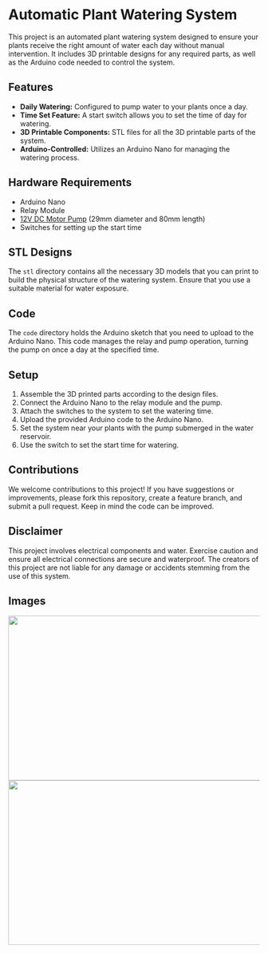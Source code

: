 # Automatic Plant Watering System

This project is an automated plant watering system designed to ensure your plants receive the right amount of water each day without manual intervention. It includes 3D printable designs for any required parts, as well as the Arduino code needed to control the system.

## Features

- **Daily Watering:** Configured to pump water to your plants once a day.
- **Time Set Feature:** A start switch allows you to set the time of day for watering.
- **3D Printable Components:** STL files for all the 3D printable parts of the system.
- **Arduino-Controlled:** Utilizes an Arduino Nano for managing the watering process.

## Hardware Requirements

- Arduino Nano
- Relay Module
- [12V DC Motor Pump](http://surl.li/syvim) (29mm diameter and 80mm length) 
- Switches for setting up the start time

## STL Designs

The `stl` directory contains all the necessary 3D models that you can print to build the physical structure of the watering system. Ensure that you use a suitable material for water exposure.

## Code

The `code` directory holds the Arduino sketch that you need to upload to the Arduino Nano. This code manages the relay and pump operation, turning the pump on once a day at the specified time.

## Setup

1. Assemble the 3D printed parts according to the design files.
2. Connect the Arduino Nano to the relay module and the pump.
3. Attach the switches to the system to set the watering time.
4. Upload the provided Arduino code to the Arduino Nano.
5. Set the system near your plants with the pump submerged in the water reservoir.
6. Use the switch to set the start time for watering.

## Contributions

We welcome contributions to this project! If you have suggestions or improvements, please fork this repository, create a feature branch, and submit a pull request. Keep in mind the code can be improved. 


## Disclaimer

This project involves electrical components and water. Exercise caution and ensure all electrical connections are secure and waterproof. The creators of this project are not liable for any damage or accidents stemming from the use of this system.


## Images

<img src="https://utfs.io/f/2f54125d-0678-4611-bb29-98994bed787b-ujtylh.JPG" width="600" height="330">
<img src="https://utfs.io/f/a5e272b5-0f60-4421-b773-ed5e36ec6f2c-ujtylg.JPG" width="600" height="330">
